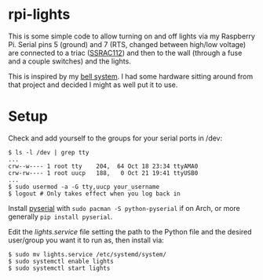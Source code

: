 rpi-lights
==========

This is some simple code to allow turning on and off lights via my Raspberry
Pi. Serial pins 5 (ground) and 7 (RTS, changed between high/low voltage) are
connected to a triac 
([SSRAC112](https://www.ereshop.com/shop/index.php?main_page=product_info&products_id=198))
and then to the wall (through a fuse and a couple switches) and the lights.

This is inspired by my [bell system](https://floft.net/code/bells/). I had some
hardware sitting around from that project and decided I might as well put it to
use.

# Setup
Check and add yourself to the groups for your serial ports in /dev:

    $ ls -l /dev | grep tty
    ...
    crw--w---- 1 root tty    204,  64 Oct 18 23:34 ttyAMA0
    crw-rw---- 1 root uucp   188,   0 Oct 21 19:41 ttyUSB0
    ...
    $ sudo usermod -a -G tty,uucp your_username
    $ logout # Only takes effect when you log back in

Install [pyserial](https://github.com/pyserial/pyserial) with
`sudo pacman -S python-pyserial` if on Arch, or more generally
`pip install pyserial`.

Edit the *lights.service* file setting the path to the Python file and the
desired user/group you want it to run as, then install via:

    $ sudo mv lights.service /etc/systemd/system/
    $ sudo systemctl enable lights
    $ sudo systemctl start lights

